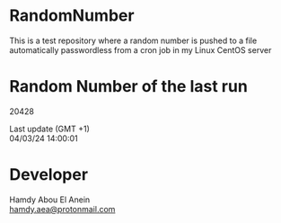 # RandomNumber    
This is a test repository where a random number is pushed to a file automatically passwordless from a cron job in my Linux CentOS server    
# Random Number of the last run   
20428
      
Last update (GMT +1)    
04/03/24 14:00:01
# Developer    
Hamdy Abou El Anein   
hamdy.aea@protonmail.com
